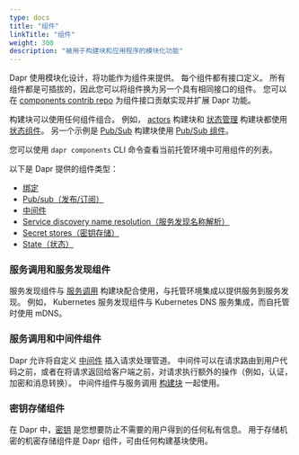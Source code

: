 ```yaml
---
type: docs
title: "组件"
linkTitle: "组件"
weight: 300
description: "被用于构建块和应用程序的模块化功能"
---
```


Dapr 使用模块化设计，将功能作为组件来提供。 每个组件都有接口定义。  所有组件都是可插拔的，因此您可以将组件换为另一个具有相同接口的组件。 您可以在 [components contrib repo](https://github.com/dapr/components-contrib) 为组件接口贡献实现并扩展 Dapr 功能。

 构建块可以使用任何组件组合。 例如， [actors]({{X12X}}) 构建块和 [状态管理]({{X13X}}) 构建块都使用 [状态组件](https://github.com/dapr/components-contrib/tree/master/state)。  另一个示例是 [Pub/Sub]({{X14X}}) 构建块使用 [ Pub/Sub 组件](https://github.com/dapr/components-contrib/tree/master/pubsub)。

 您可以使用 `dapr components` CLI 命令查看当前托管环境中可用组件的列表。

 以下是 Dapr 提供的组件类型：

* [绑定](https://github.com/dapr/components-contrib/tree/master/bindings)
* [Pub/sub（发布/订阅）](https://github.com/dapr/components-contrib/tree/master/pubsub)
* [中间件](https://github.com/dapr/components-contrib/tree/master/middleware)
* [Service discovery name resolution（服务发现名称解析）](https://github.com/dapr/components-contrib/tree/master/nameresolution)
* [Secret stores（密钥存储）](https://github.com/dapr/components-contrib/tree/master/secretstores)
* [State（状态）](https://github.com/dapr/components-contrib/tree/master/state)

### 服务调用和服务发现组件
服务发现组件与 [服务调用]({{X22X}}) 构建块配合使用，与托管环境集成以提供服务到服务发现。 例如， Kubernetes 服务发现组件与 Kubernetes DNS 服务集成，而自托管时使用 mDNS。

### 服务调用和中间件组件
Dapr 允许将自定义 [中间件]({{X24X}})  插入请求处理管道。 中间件可以在请求路由到用户代码之前，或者在将请求返回给客户端之前，对请求执行额外的操作（例如，认证，加密和消息转换）。 中间件组件与服务调用 [构建块]({{X25X}}) 一起使用。

### 密钥存储组件
在 Dapr 中，[密钥]({{X28X}}) 是您想要防止不需要的用户得到的任何私有信息。 用于存储机密的机密存储组件是 Dapr 组件，可由任何构建基块使用。
